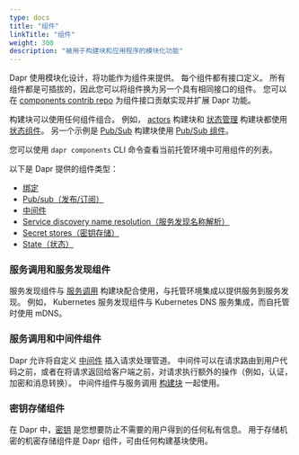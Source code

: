 ```yaml
---
type: docs
title: "组件"
linkTitle: "组件"
weight: 300
description: "被用于构建块和应用程序的模块化功能"
---
```


Dapr 使用模块化设计，将功能作为组件来提供。 每个组件都有接口定义。  所有组件都是可插拔的，因此您可以将组件换为另一个具有相同接口的组件。 您可以在 [components contrib repo](https://github.com/dapr/components-contrib) 为组件接口贡献实现并扩展 Dapr 功能。

 构建块可以使用任何组件组合。 例如， [actors]({{X12X}}) 构建块和 [状态管理]({{X13X}}) 构建块都使用 [状态组件](https://github.com/dapr/components-contrib/tree/master/state)。  另一个示例是 [Pub/Sub]({{X14X}}) 构建块使用 [ Pub/Sub 组件](https://github.com/dapr/components-contrib/tree/master/pubsub)。

 您可以使用 `dapr components` CLI 命令查看当前托管环境中可用组件的列表。

 以下是 Dapr 提供的组件类型：

* [绑定](https://github.com/dapr/components-contrib/tree/master/bindings)
* [Pub/sub（发布/订阅）](https://github.com/dapr/components-contrib/tree/master/pubsub)
* [中间件](https://github.com/dapr/components-contrib/tree/master/middleware)
* [Service discovery name resolution（服务发现名称解析）](https://github.com/dapr/components-contrib/tree/master/nameresolution)
* [Secret stores（密钥存储）](https://github.com/dapr/components-contrib/tree/master/secretstores)
* [State（状态）](https://github.com/dapr/components-contrib/tree/master/state)

### 服务调用和服务发现组件
服务发现组件与 [服务调用]({{X22X}}) 构建块配合使用，与托管环境集成以提供服务到服务发现。 例如， Kubernetes 服务发现组件与 Kubernetes DNS 服务集成，而自托管时使用 mDNS。

### 服务调用和中间件组件
Dapr 允许将自定义 [中间件]({{X24X}})  插入请求处理管道。 中间件可以在请求路由到用户代码之前，或者在将请求返回给客户端之前，对请求执行额外的操作（例如，认证，加密和消息转换）。 中间件组件与服务调用 [构建块]({{X25X}}) 一起使用。

### 密钥存储组件
在 Dapr 中，[密钥]({{X28X}}) 是您想要防止不需要的用户得到的任何私有信息。 用于存储机密的机密存储组件是 Dapr 组件，可由任何构建基块使用。
